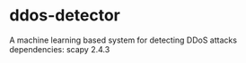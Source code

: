 # ddos-detector
A machine learning based system for detecting DDoS attacks
dependencies: scapy 2.4.3
